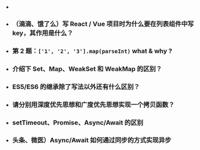 
- 
- ### （滴滴、饿了么）写 React / Vue 项目时为什么要在列表组件中写 key，其作用是什么？
- ### 第 2 题：`['1', '2', '3'].map(parseInt)` what & why ?
- ### 介绍下 Set、Map、WeakSet 和 WeakMap 的区别？
- ### ES5/ES6 的继承除了写法以外还有什么区别？
- ### 请分别用深度优先思想和广度优先思想实现一个拷贝函数？
- ### setTimeout、Promise、Async/Await 的区别
- ### 头条、微医）Async/Await 如何通过同步的方式实现异步



